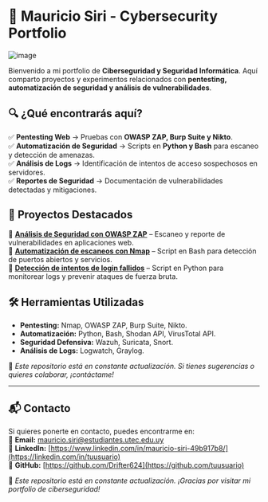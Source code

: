 # 🚀 Mauricio Siri - Cybersecurity Portfolio  
![image](https://github.com/user-attachments/assets/3aca9152-472b-4000-a2e8-c31ca52fe35c)


Bienvenido a mi portfolio de **Ciberseguridad y Seguridad Informática**. Aquí comparto proyectos y experimentos relacionados con **pentesting, automatización de seguridad y análisis de vulnerabilidades**.  

## 🔍 ¿Qué encontrarás aquí?  
✅ **Pentesting Web** → Pruebas con **OWASP ZAP, Burp Suite y Nikto**.  
✅ **Automatización de Seguridad** → Scripts en **Python y Bash** para escaneo y detección de amenazas.  
✅ **Análisis de Logs** → Identificación de intentos de acceso sospechosos en servidores.  
✅ **Reportes de Seguridad** → Documentación de vulnerabilidades detectadas y mitigaciones.  

## 📂 Proyectos Destacados  
🔹 **[Análisis de Seguridad con OWASP ZAP](#)** – Escaneo y reporte de vulnerabilidades en aplicaciones web.  
🔹 **[Automatización de escaneos con Nmap](#)** – Script en Bash para detección de puertos abiertos y servicios.  
🔹 **[Detección de intentos de login fallidos](#)** – Script en Python para monitorear logs y prevenir ataques de fuerza bruta.  

## 🛠 Herramientas Utilizadas  
- **Pentesting:** Nmap, OWASP ZAP, Burp Suite, Nikto.  
- **Automatización:** Python, Bash, Shodan API, VirusTotal API.  
- **Seguridad Defensiva:** Wazuh, Suricata, Snort.  
- **Análisis de Logs:** Logwatch, Graylog.  

📌 *Este repositorio está en constante actualización. Si tienes sugerencias o quieres colaborar, ¡contáctame!*  

---

## 📬 Contacto  
Si quieres ponerte en contacto, puedes encontrarme en:  
📧 **Email:** [mauricio.siri@estudiantes.utec.edu.uy](mailto:tuemail@example.com)  
🔗 **LinkedIn:** [https://www.linkedin.com/in/mauricio-siri-49b917b8/](https://linkedin.com/in/tuusuario)  
🐙 **GitHub:** [https://github.com/Drifter624](https://github.com/tuusuario)  

🚀 *Este repositorio está en constante actualización. ¡Gracias por visitar mi portfolio de ciberseguridad!*  

